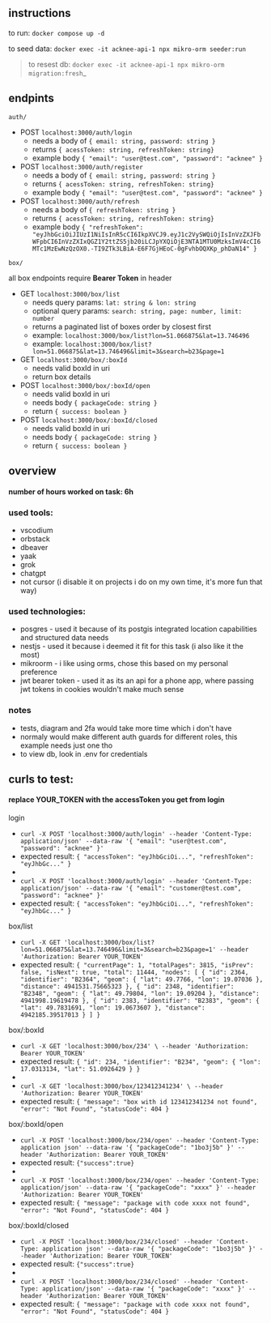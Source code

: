## instructions

to run: `docker compose up -d`

to seed data: `docker exec -it acknee-api-1 npx mikro-orm seeder:run`

> to resest db: `docker exec -it acknee-api-1 npx mikro-orm migration:fresh`\_

## endpints

`auth/`

- POST `localhost:3000/auth/login`
  - needs a body of `{ email: string, password: string }`
  - returns `{ acessToken: string, refreshToken: string}`
  - example body `{ "email": "user@test.com", "password": "acknee" }`
- POST `localhost:3000/auth/register`
  - needs a body of `{ email: string, password: string }`
  - returns `{ acessToken: string, refreshToken: string}`
  - example body `{ "email": "user@test.com", "password": "acknee" }`
- POST `localhost:3000/auth/refresh`
  - needs a body of `{ refreshToken: string }`
  - returns `{ acessToken: string, refreshToken: string}`
  - example body `{
  "refreshToken": "eyJhbGciOiJIUzI1NiIsInR5cCI6IkpXVCJ9.eyJ1c2VySWQiOjIsInVzZXJFbWFpbCI6InVzZXIxQGZ1Y2ttZS5jb20iLCJpYXQiOjE3NTA1MTU0MzksImV4cCI6MTc1MzEwNzQzOX0.-TI9ZTk3LBiA-E6F7GjHEoC-0gFvhbOQXKp_phDaN14"
}`

`box/`

all box endpoints require **Bearer Token** in header

- GET `localhost:3000/box/list`
  - needs query params: `lat: string & lon: string`
  - optional query params: `search: string, page: number, limit: number`
  - returns a paginated list of boxes order by closest first
  - example: `localhost:3000/box/list?lon=51.066875&lat=13.746496`
  - example: `localhost:3000/box/list?lon=51.066875&lat=13.746496&limit=3&search=b23&page=1`
- GET `localhost:3000/box/:boxId`
  - needs valid boxId in uri
  - return box details
- POST `localhost:3000/box/:boxId/open`
  - needs valid boxId in uri
  - needs body `{ packageCode: string }`
  - return `{ success: boolean }`
- POST `localhost:3000/box/:boxId/closed`
  - needs valid boxId in uri
  - needs body `{ packageCode: string }`
  - return `{ success: boolean }`

## overview

#### number of hours worked on task: 6h

### used tools:

- vscodium
- orbstack
- dbeaver
- yaak
- grok
- chatgpt
- not cursor (i disable it on projects i do on my own time, it's more fun that way)

### used technologies:

- posgres - used it because of its postgis integrated location capabilities and structured data needs
- nestjs - used it because i deemed it fit for this task (i also like it the most)
- mikroorm - i like using orms, chose this based on my personal preference
- jwt bearer token - used it as its an api for a phone app, where passing jwt tokens in cookies wouldn't make much sense

### notes

- tests, diagram and 2fa would take more time which i don't have
- normaly would make different auth guards for different roles, this example needs just one tho
- to view db, look in .env for credentials

## curls to test:

#### replace **YOUR_TOKEN** with the accessToken you get from login

login

- `curl -X POST 'localhost:3000/auth/login' --header 'Content-Type: application/json' --data-raw '{ "email": "user@test.com", "password": "acknee" }'`
- expected result: `{ "accessToken": "eyJhbGciOi...", "refreshToken": "eyJhbGc..." }`
-
- `curl -X POST 'localhost:3000/auth/login' --header 'Content-Type: application/json' --data-raw '{ "email": "customer@test.com", "password": "acknee" }'`
- expected result: `{ "accessToken": "eyJhbGciOi...", "refreshToken": "eyJhbGc..." }`

box/list

- `curl -X GET 'localhost:3000/box/list?lon=51.066875&lat=13.746496&limit=3&search=b23&page=1' --header 'Authorization: Bearer YOUR_TOKEN'`
- expected result: `{
  "currentPage": 1,
  "totalPages": 3815,
  "isPrev": false,
  "isNext": true,
  "total": 11444,
  "nodes": [
    {
      "id": 2364,
      "identifier": "B2364",
      "geom": {
        "lat": 49.7766,
        "lon": 19.07036
      },
      "distance": 4941531.75665323
    },
    {
      "id": 2348,
      "identifier": "B2348",
      "geom": {
        "lat": 49.79804,
        "lon": 19.09204
      },
      "distance": 4941998.19619478
    },
    {
      "id": 2383,
      "identifier": "B2383",
      "geom": {
        "lat": 49.7831691,
        "lon": 19.0673607
      },
      "distance": 4942185.39517013
    }
  ]
}`

box/:boxId

- `curl -X GET 'localhost:3000/box/234' \ --header 'Authorization: Bearer YOUR_TOKEN'`
- expected result: `{
  "id": 234,
  "identifier": "B234",
  "geom": {
    "lon": 17.0313134,
    "lat": 51.0926429
  }
}`
-
- `curl -X GET 'localhost:3000/box/123412341234' \ --header 'Authorization: Bearer YOUR_TOKEN'`
- expected result: `{
  "message": "box with id 123412341234 not found",
  "error": "Not Found",
  "statusCode": 404
}`

box/:boxId/open

- `curl -X POST 'localhost:3000/box/234/open' --header 'Content-Type: application json' --data-raw '{ "packageCode": "1bo3j5b" }' --header 'Authorization: Bearer YOUR_TOKEN'`
- expected result: `{"success":true}`
-
- `curl -X POST 'localhost:3000/box/234/open' --header 'Content-Type: application/json' --data-raw '{ "packageCode": "xxxx" }' --header 'Authorization: Bearer YOUR_TOKEN'`
- expected result: `{ "message": "package with code xxxx not found", "error": "Not Found", "statusCode": 404 }`

box/:boxId/closed

- `curl -X POST 'localhost:3000/box/234/closed' --header 'Content-Type: application json' --data-raw '{ "packageCode": "1bo3j5b" }' --header 'Authorization: Bearer YOUR_TOKEN'`
- expected result: `{"success":true}`
-
- `curl -X POST 'localhost:3000/box/234/closed' --header 'Content-Type: application/json' --data-raw '{ "packageCode": "xxxx" }' --header 'Authorization: Bearer YOUR_TOKEN'`
- expected result: `{ "message": "package with code xxxx not found", "error": "Not Found", "statusCode": 404 }`
